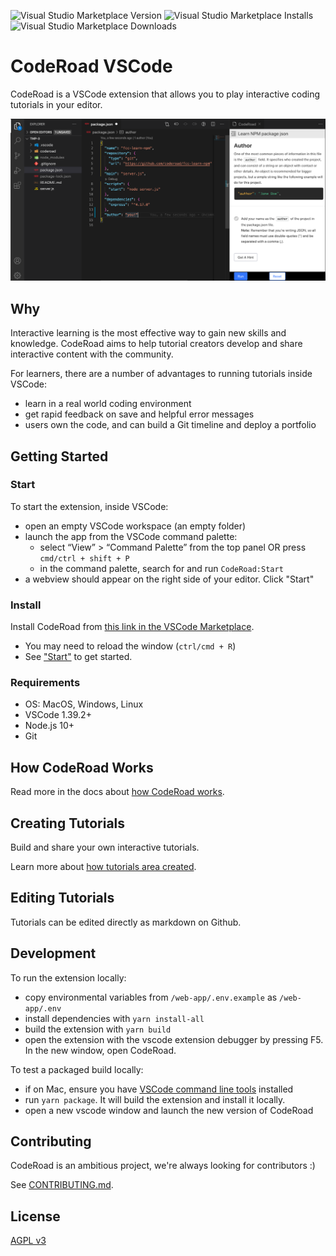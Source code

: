 ![Visual Studio Marketplace Version](https://vsmarketplacebadge.apphb.com/version/Coderoad.coderoad.svg)
![Visual Studio Marketplace Installs](https://vsmarketplacebadge.apphb.com/installs/Coderoad.coderoad.svg)
![Visual Studio Marketplace Downloads](https://vsmarketplacebadge.apphb.com/downloads/Coderoad.coderoad.svg)

# CodeRoad VSCode

CodeRoad is a VSCode extension that allows you to play interactive coding tutorials in your editor.

![CodeRoad Image](./docs/static/img/tutorial-example.png)

## Why

Interactive learning is the most effective way to gain new skills and knowledge. CodeRoad aims to help tutorial creators develop and share interactive content with the community.

For learners, there are a number of advantages to running tutorials inside VSCode:

- learn in a real world coding environment
- get rapid feedback on save and helpful error messages
- users own the code, and can build a Git timeline and deploy a portfolio

## Getting Started

### Start

To start the extension, inside VSCode:

- open an empty VSCode workspace (an empty folder)
- launch the app from the VSCode command palette:
  - select “View” > “Command Palette” from the top panel OR press `cmd/ctrl + shift + P`
  - in the command palette, search for and run `CodeRoad:Start`
- a webview should appear on the right side of your editor. Click "Start"

### Install

Install CodeRoad from [this link in the VSCode Marketplace](https://marketplace.visualstudio.com/items?itemName=CodeRoad.coderoad).

- You may need to reload the window (`ctrl/cmd + R`)
- See ["Start"](#start) to get started.

### Requirements

- OS: MacOS, Windows, Linux
- VSCode 1.39.2+
- Node.js 10+
- Git

## How CodeRoad Works

Read more in the docs about [how CodeRoad works](https://coderoad.github.io/docs/how-coderoad-works).

## Creating Tutorials

Build and share your own interactive tutorials.

Learn more about [how tutorials area created](https://coderoad.github.io/docs/build-tutorial).

## Editing Tutorials

Tutorials can be edited directly as markdown on Github.

## Development

To run the extension locally:

- copy environmental variables from `/web-app/.env.example` as `/web-app/.env`
- install dependencies with `yarn install-all`
- build the extension with `yarn build`
- open the extension with the vscode extension debugger by pressing F5. In the new window, open CodeRoad.

To test a packaged build locally:

- if on Mac, ensure you have [VSCode command line tools](https://code.visualstudio.com/docs/setup/mac#_launching-from-the-command-line) installed
- run `yarn package`. It will build the extension and install it locally.
- open a new vscode window and launch the new version of CodeRoad

## Contributing

CodeRoad is an ambitious project, we're always looking for contributors :)

See [CONTRIBUTING.md](./CONTRIBUTING.md).

## License

[AGPL v3](./LICENSE.md)

